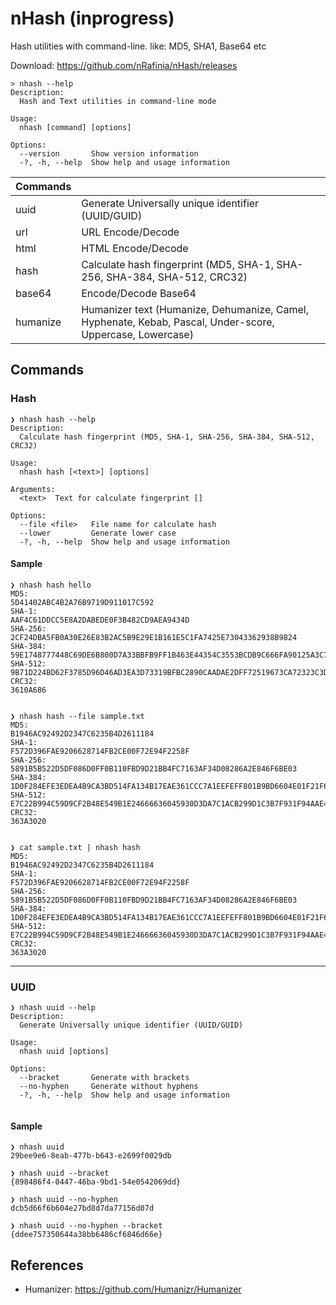 # nHash (inprogress)
Hash utilities with command-line. like: MD5, SHA1, Base64 etc

Download: https://github.com/nRafinia/nHash/releases

```
> nhash --help
Description:
  Hash and Text utilities in command-line mode

Usage:
  nhash [command] [options]

Options:
  --version       Show version information
  -?, -h, --help  Show help and usage information

```

|Commands|                                                                                                           |
|----|-----------------------------------------------------------------------------------------------------------|
| uuid | Generate Universally unique identifier (UUID/GUID)                                                        |
| url <text> | URL Encode/Decode                                                                                         |
| html <text> | HTML Encode/Decode                                                                                        |
| hash <type> <text> | Calculate hash fingerprint (MD5, SHA-1, SHA-256, SHA-384, SHA-512, CRC32)                                 |
| base64 <text> | Encode/Decode Base64                                                                                      |
| humanize <type> <text> | Humanizer text (Humanize, Dehumanize, Camel, Hyphenate, Kebab, Pascal, Under-score, Uppercase, Lowercase) | 
 
## Commands
  
### Hash
```
❯ nhash hash --help
Description:
  Calculate hash fingerprint (MD5, SHA-1, SHA-256, SHA-384, SHA-512, CRC32)

Usage:
  nhash hash [<text>] [options]

Arguments:
  <text>  Text for calculate fingerprint []

Options:
  --file <file>   File name for calculate hash
  --lower         Generate lower case
  -?, -h, --help  Show help and usage information

```  
#### Sample
```
❯ nhash hash hello
MD5:
5D41402ABC4B2A76B9719D911017C592
SHA-1:
AAF4C61DDCC5E8A2DABEDE0F3B482CD9AEA9434D
SHA-256:
2CF24DBA5FB0A30E26E83B2AC5B9E29E1B161E5C1FA7425E73043362938B9824
SHA-384:
59E1748777448C69DE6B800D7A33BBFB9FF1B463E44354C3553BCDB9C666FA90125A3C79F90397BDF5F6A13DE828684F
SHA-512:
9B71D224BD62F3785D96D46AD3EA3D73319BFBC2890CAADAE2DFF72519673CA72323C3D99BA5C11D7C7ACC6E14B8C5DA0C4663475C2E5C3ADEF46F73BCDEC043
CRC32:
3610A686
  
```    
```
❯ nhash hash --file sample.txt
MD5:
B1946AC92492D2347C6235B4D2611184
SHA-1:
F572D396FAE9206628714FB2CE00F72E94F2258F
SHA-256:
5891B5B522D5DF086D0FF0B110FBD9D21BB4FC7163AF34D08286A2E846F6BE03
SHA-384:
1D0F284EFE3EDEA4B9CA3BD514FA134B17EAE361CCC7A1EEFEFF801B9BD6604E01F21F6BF249EF030599F0C218F2BA8C
SHA-512:
E7C22B994C59D9CF2B48E549B1E24666636045930D3DA7C1ACB299D1C3B7F931F94AAE41EDDA2C2B207A36E10F8BCB8D45223E54878F5B316E7CE3B6BC019629
CRC32:
363A3020
    
```    
```
❯ cat sample.txt | nhash hash
MD5:
B1946AC92492D2347C6235B4D2611184
SHA-1:
F572D396FAE9206628714FB2CE00F72E94F2258F
SHA-256:
5891B5B522D5DF086D0FF0B110FBD9D21BB4FC7163AF34D08286A2E846F6BE03
SHA-384:
1D0F284EFE3EDEA4B9CA3BD514FA134B17EAE361CCC7A1EEFEFF801B9BD6604E01F21F6BF249EF030599F0C218F2BA8C
SHA-512:
E7C22B994C59D9CF2B48E549B1E24666636045930D3DA7C1ACB299D1C3B7F931F94AAE41EDDA2C2B207A36E10F8BCB8D45223E54878F5B316E7CE3B6BC019629
CRC32:
363A3020

```
    
---
    
### UUID
 
```
❯ nhash uuid --help
Description:
  Generate Universally unique identifier (UUID/GUID)

Usage:
  nhash uuid [options]

Options:
  --bracket       Generate with brackets
  --no-hyphen     Generate without hyphens
  -?, -h, --help  Show help and usage information
  
```  
#### Sample  
```
❯ nhash uuid
29bee9e6-8eab-477b-b643-e2699f0029db
 
❯ nhash uuid --bracket
{898486f4-0447-46ba-9bd1-54e0542069dd}
  
❯ nhash uuid --no-hyphen
dcb5d66f6b604e27bd8d7da77156d07d
  
❯ nhash uuid --no-hyphen --bracket
{ddee757350644a38bb6486cf6846d66e}  
```  
  
## References
* Humanizer: https://github.com/Humanizr/Humanizer 
